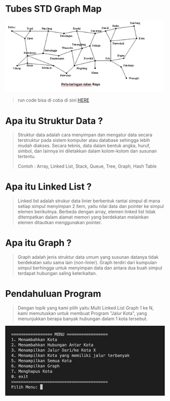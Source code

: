# Tubes STD Graph Map
![Tux](./ilustrasi-graph/1.png)
>run code bisa di coba di sini [HERE](https://onlinegdb.com/Wnj3MEe10)

# Apa itu Struktur Data ?
>Struktur data adalah cara menyimpan dan mengatur data secara terstruktur pada sistem komputer atau database sehingga lebih mudah diakses. Secara teknis, data dalam bentuk angka, huruf, simbol, dan lainnya ini diletakkan dalam kolom-kolom dan susunan tertentu. 
>
>Contoh : Array, Linked List, Stack, Queue, Tree, Graph, Hash Table

# Apa itu Linked List ?
>Linked list adalah strukur data linier berbentuk rantai simpul di mana setiap simpul menyimpan 2 item, yaitu nilai data dan pointer ke simpul elemen berikutnya. Berbeda dengan array, elemen linked list tidak ditempatkan dalam alamat memori yang berdekatan melainkan elemen ditautkan menggunakan pointer.

# Apa itu Graph ?
>Graph adalah jenis struktur data umum yang susunan datanya tidak berdekatan satu sama lain (non-linier). Graph terdiri dari kumpulan simpul berhingga untuk menyimpan data dan antara dua buah simpul terdapat hubungan saling keterkaitan.

# Pendahuluan Program
>Dengan topik yang kami pilih yaitu Multi Linked List Graph 1 ke N, kami memutuskan untuk membuat Program "Jalur Kota", yang menunjukkan berapa banyak hubungan dalam 1 kota tersebut.

![Tux, the Linux mascot](./ilustrasi-graph/2.png)

